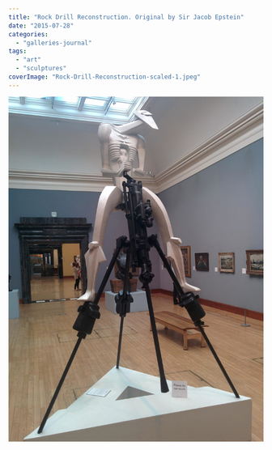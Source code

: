 ```yaml
---
title: "Rock Drill Reconstruction. Original by Sir Jacob Epstein"
date: "2015-07-28"
categories: 
  - "galleries-journal"
tags: 
  - "art"
  - "sculptures"
coverImage: "Rock-Drill-Reconstruction-scaled-1.jpeg"
---
```


[![](images/Rock-Drill-Reconstruction-scaled-1.jpeg)](https://davidpeach.co.uk/wp-content/uploads/2023/05/Rock-Drill-Reconstruction-scaled-1.jpeg)
